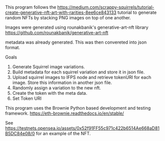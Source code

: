 This program follows the https://medium.com/scrappy-squirrels/tutorial-create-generative-nft-art-with-rarities-8ee6ce843133 tutorial to generate random NFTs by stacking PNG images on top of one another. 

Images were generated using rounakbanik's generative-art-nft library https://github.com/rounakbanik/generative-art-nft

metadata was already generated. This was then convereted into json format.

Goals 

1. Generate Squirrel image variations.
2. Build metadata for each squirrel variation and store it in json file. 
3. Upload squirrel images to IFPS node and retrieve tokenURI for each image. Store this information in another json file. 
4. Randomly assign a variation to the new nft. 
5. Create the token with the meta data.
6. Set Token URI

This program uses the Brownie Python based development and testing framework. https://eth-brownie.readthedocs.io/en/stable/

See https://testnets.opensea.io/assets/0x52f91FF55c971c422b6514Ae668aD81B5DC84e08/0 for an example of the NFT. 
